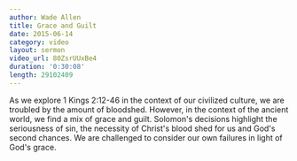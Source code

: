 ```yaml
---
author: Wade Allen
title: Grace and Guilt
date: 2015-06-14
category: video
layout: sermon
video_url: 80ZsrUUxBe4
duration: '0:30:08' 
length: 29102409
---
```


As we explore 1 Kings 2:12-46 in the context of our civilized culture, we are troubled by the amount of bloodshed. However, in the context of the ancient world, we find a mix of grace and guilt. Solomon's decisions highlight the seriousness of sin, the necessity of Christ's blood shed for us and God's second chances. We are challenged to consider our own failures in light of God's grace.
